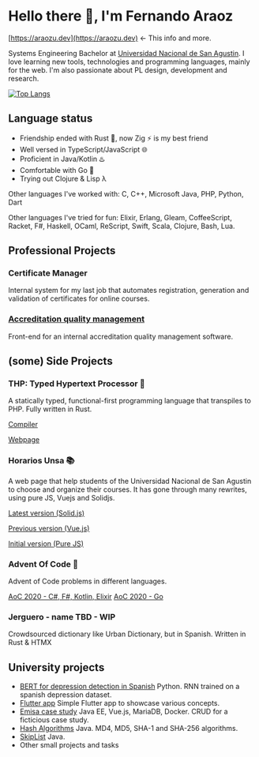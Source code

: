 # Hello there 👋, I'm Fernando Araoz

[https://araozu.dev](https://araozu.dev) <- This info and more.

Systems Engineering Bachelor at [Universidad Nacional de San Agustin](https://www.unsa.edu.pe/en/).
I love learning new tools, technologies and programming languages, mainly for the web. I'm also passionate about PL design, development and research.

[![Top Langs](https://github-readme-stats.vercel.app/api/top-langs/?username=Araozu&exclude_repo=FinalIDSE&hide=javascript,c%23)](https://github.com/anuraghazra/github-readme-stats)

## Language status

- Friendship ended with Rust 🦀, now Zig ⚡ is my best friend
- Well versed in TypeScript/JavaScript 🌐
- Proficient in Java/Kotlin ♨️
- Comfortable with Go 📨
- Trying out Clojure & Lisp λ

Other languages I've worked with: C, C++, Microsoft Java, PHP, Python, Dart

Other languages I've tried for fun: Elixir, Erlang, Gleam, CoffeeScript, Racket,
F#, Haskell, OCaml, ReScript, Swift, Scala, Clojure, Bash, Lua.


## Professional Projects

### Certificate Manager

Internal system for my last job that automates registration, generation and validation of
certificates for online courses.

### [Accreditation quality management](https://github.com/Araozu/fac-psicologia-mirror)

Front-end for an internal accreditation quality management software.


## (some) Side Projects

### THP: Typed Hypertext Processor 🧠

A statically typed, functional-first programming language that transpiles to PHP.
Fully written in Rust.

[Compiler](https://github.com/Araozu/thp-lang)

[Webpage](https://thp.araozu.dev)


### Horarios Unsa 📚

A web page that help students of the Universidad Nacional de San Agustin to choose and organize
their courses. It has gone through many rewrites, using pure JS, Vuejs and Solidjs.

[Latest version (Solid.js)](https://horarios-v3.araozu.dev)

[Previous version (Vue.js)](https://horarios-v2.araozu.dev)

[Initial version (Pure JS)](https://horarios-v1.araozu.dev)


### Advent Of Code 🎯

Advent of Code problems in different languages.

[AoC 2020 - C#, F#, Kotlin, Elixir](https://github.com/Araozu/AdventOfCode2020)
[AoC 2020 - Go](https://git.araozu.dev/fernando/advent-20)


### Jerguero - name TBD - WIP

Crowdsourced dictionary like Urban Dictionary, but in Spanish. Written in Rust & HTMX


## University projects

- [BERT for depression detection in Spanish](https://github.com/Araozu/tesis-pipeline) Python. RNN trained on a spanish depression dataset.
- [Flutter app](https://github.com/Araozu/ProyectoPE) Simple Flutter app to showcase various concepts.
- [Emisa case study](https://github.com/Araozu/emisa) Java EE, Vue.js, MariaDB, Docker. CRUD for a ficticious case study.
- [Hash Algorithms](https://github.com/Araozu/HashAlgorithms) Java. MD4, MD5, SHA-1 and SHA-256 algorithms.
- [SkipList](https://github.com/Araozu/SkipList) Java.
- Other small projects and tasks

